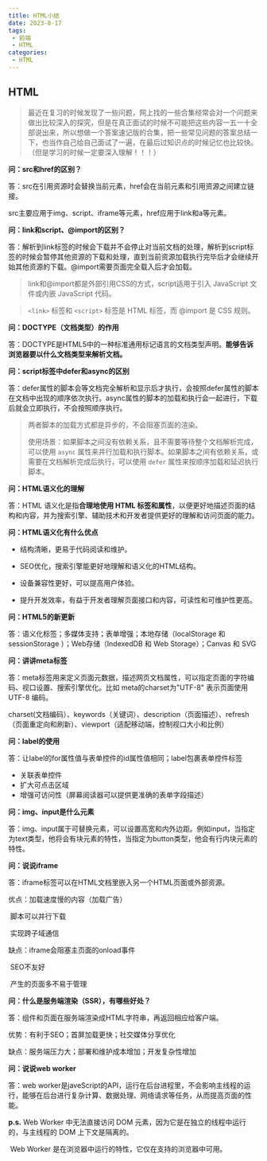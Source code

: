 ```yaml
---
title: HTML小结
date: 2023-8-17
tags:
 - 前端
 - HTML
categories:
 - HTML
---
```


## HTML

> 最近在复习的时候发现了一些问题，网上找的一些合集经常会对一个问题来做出比较深入的探究，但是在真正面试的时候不可能把这些内容一五一十全部说出来，所以想做一个答案速记版的合集，把一些常见问题的答案总结一下，也当作自己给自己面试了一遍，在最后过知识点的时候记忆也比较快。（但是学习的时候一定要深入理解！！！）

**问：src和href的区别？**

答：src在引用资源时会替换当前元素，href会在当前元素和引用资源之间建立链接。

src主要应用于img、script、iframe等元素，href应用于link和a等元素。

**问：link和script、@import的区别？**

答：解析到link标签的时候会下载并不会停止对当前文档的处理，解析到script标签的时候会暂停其他资源的下载和处理，直到当前资源加载执行完毕后才会继续开始其他资源的下载。@import需要页面完全载入后才会加载。

>link和@import都是外部引用CSS的方式，script适用于引入 JavaScript 文件或内嵌 JavaScript 代码。

>`<link>` 标签和 `<script>` 标签是 HTML 标签，而 @import 是 CSS 规则。

**问：DOCTYPE（文档类型）的作用**

答：DOCTYPE是HTML5中的一种标准通用标记语言的文档类型声明。**能够告诉浏览器要以什么文档类型来解析文档。**

**问：script标签中defer和async的区别**

答：defer属性的脚本会等文档完全解析和显示后才执行，会按照defer属性的脚本在文档中出现的顺序依次执行。async属性的脚本的加载和执行会一起进行，下载后就会立即执行，不会按照顺序执行。

> 两者脚本的加载方式都是异步的，不会阻塞页面的渲染。
>
> 使用场景：如果脚本之间没有依赖关系，且不需要等待整个文档解析完成，可以使用 `async` 属性来并行加载和执行脚本。如果脚本之间有依赖关系，或需要在文档解析完成后执行，可以使用 `defer` 属性来按顺序加载和延迟执行脚本。

**问：HTML语义化的理解**

答：HTML 语义化是指**合理地使用 HTML 标签和属性**，以便更好地描述页面的结构和内容，并为搜索引擎、辅助技术和开发者提供更好的理解和访问页面的能力。

**问：HTML语义化有什么优点**

- 结构清晰，更易于代码阅读和维护。

- SEO优化，搜索引擎能更好地理解和语义化的HTML结构。

- 设备兼容性更好，可以提高用户体验。

- 提升开发效率，有益于开发者理解页面接口和内容，可读性和可维护性更高。

**问：HTML5的新更新**

答：语义化标签；多媒体支持；表单增强；本地存储（localStorage 和 sessionStorage ）；Web存储（IndexedDB 和 Web Storage）；Canvas 和 SVG

**问：讲讲meta标签**

答：meta标签用来定义页面元数据，描述网页文档属性，可以指定页面的字符编码、视口设置、搜索引擎优化。比如 meta的charset为"UTF-8" 表示页面使用 UTF-8 编码。

charset(文档编码）、keywords（关键词）、description（页面描述）、refresh（页面重定向和刷新）、viewport（适配移动端，控制视口大小和比例）

**问：label的使用**

答：让label的for属性值与表单控件的id属性值相同；label包裹表单控件标签

- 关联表单控件
- 扩大可点击区域
- 增强可访问性（屏幕阅读器可以提供更准确的表单字段描述）

**问：img、input是什么元素**

答：img、input属于可替换元素，可以设置高宽和内外边距。例如input，当指定为text类型，他将会有块元素的特性，当指定为button类型，他会有行内块元素的特性。

**问：说说iframe**

答：iframe标签可以在HTML文档里嵌入另一个HTML页面或外部资源。

优点：加载速度慢的内容（加载广告）

​            脚本可以并行下载

​            实现跨子域通信

缺点：iframe会阻塞主页面的onload事件

​           SEO不友好

​           产生的页面多不易于管理

**问：什么是服务端渲染（SSR），有哪些好处？**

答：组件和页面在服务端渲染成HTML字符串，再返回相应给客户端。

优势：有利于SEO；首屏加载更快；社交媒体分享优化

缺点：服务端压力大；部署和维护成本增加；开发复杂性增加

**问：说说web worker**

答：web worker是javeScript的API，运行在后台进程里，不会影响主线程的运行，能够在后台进行复杂计算、数据处理、网络请求等任务，从而提高页面的性能。

**p.s.**  Web Worker 中无法直接访问 DOM 元素，因为它是在独立的线程中运行的，与主线程的 DOM 上下文是隔离的。

​         Web Worker 是在浏览器中运行的特性，它仅在支持的浏览器中可用。 